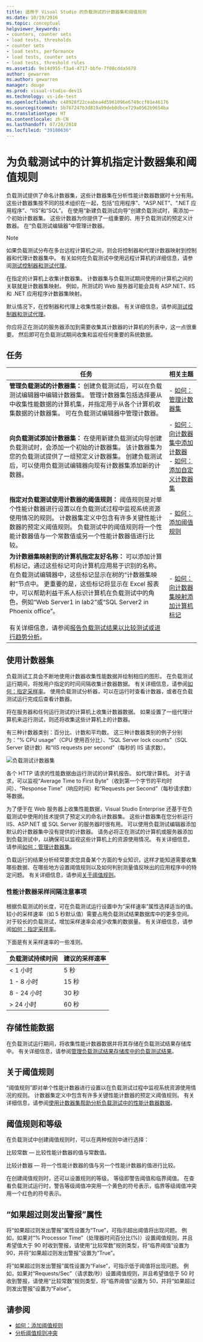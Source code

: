 ```yaml
---
title: 适用于 Visual Studio 的负载测试的计数器集和阈值规则
ms.date: 10/19/2016
ms.topic: conceptual
helpviewer_keywords:
- counters, counter sets
- load tests, thresholds
- counter sets
- load tests, performance
- load tests, counter sets
- load tests, threshold rules
ms.assetid: 9e14d955-f3a4-4717-bbfe-7f08cdda5678
author: gewarren
ms.author: gewarren
manager: douge
ms.prod: visual-studio-dev15
ms.technology: vs-ide-test
ms.openlocfilehash: c48928f22ceabea4d5961096e6749ccf01e46176
ms.sourcegitcommit: 5b767247b3d819a99deb0dbce729a0562b9654ba
ms.translationtype: HT
ms.contentlocale: zh-CN
ms.lasthandoff: 07/20/2018
ms.locfileid: "39180636"
---
```

# <a name="specify-counter-sets-and-threshold-rules-for-computers-in-a-load-test"></a>为负载测试中的计算机指定计数器集和阈值规则

负载测试提供了命名计数器集，这些计数器集在分析性能计数器数据时十分有用。 这些计数器集按不同的技术组织在一起，包括“应用程序”、“ASP.NET”、“.NET 应用程序”、“IIS”和“SQL”。 在使用“新建负载测试向导”创建负载测试时，需添加一个初始计数器集。 这些计数器为你提供了一组重要的、用于负载测试的预定义计数器。 在“负载测试编辑器”中管理计数器。

> [!NOTE]
> 如果负载测试分布在多台远程计算机之间，则会将控制器和代理计数器映射到控制器和代理计数器集中。 有关如何在负载测试中使用远程计算机的详细信息，请参阅[测试控制器和测试代理](configure-test-agents-and-controllers-for-load-tests.md)。

在指定的计算机上收集计数器集。 计数器集与负载测试期间使用的计算机之间的关联就是计数器集映射。 例如，所测试的 Web 服务器可能会具有 ASP.NET、IIS 和 .NET 应用程序计数器集映射。

默认情况下，在控制器和代理上收集性能计数器。 有关详细信息，请参阅[测试控制器和测试代理](configure-test-agents-and-controllers-for-load-tests.md)。

你应将正在测试的服务器添加到需要收集其计数器的计算机的列表中，这一点很重要。 然后即可在负载测试期间收集和监视任何重要的系统数据。

## <a name="tasks"></a>任务

|任务|相关主题|
|-----------|-----------------------|
|**管理负载测试的计数器集：** 创建负载测试后，可以在负载测试编辑器中编辑计数器集。 管理计数器集包括选择要从中收集性能数据的计算机集，并指定用于从各个计算机收集数据的计数器集。 可在负载测试编辑器中管理计数器。|-   [如何：管理计数器集](../test/how-to-manage-counter-sets-using-the-load-test-editor.md)|
|**向负载测试添加计数器集：** 在使用新建负载测试向导创建负载测试时，会添加一个初始的计数器集。 该计数器集为您的负载测试提供了一组预定义计数器集。 创建负载测试后，可以使用负载测试编辑器向现有计数器集添加新的计数器。|-   [如何：向计数器集中添加计数器](../test/how-to-add-counters-to-counter-sets-using-the-load-test-editor.md)<br />-   [如何：添加自定义计数器集](../test/how-to-add-custom-counter-sets-using-the-load-test-editor.md)|
|**指定对负载测试使用计数器的阈值规则：** 阈值规则是对单个性能计数器进行设置以在负载测试过程中监视系统资源使用情况的规则。 计数器集定义中包含有许多关键性能计数器的预定义阈值规则。 负载测试中的阈值规则将一个性能计数器值与一个常数值或另一个性能计数器值进行比较。|-   [如何：添加阈值规则](../test/how-to-add-a-threshold-rule-using-the-load-test-editor.md)|
|**为计数器集映射到的计算机指定友好名称：** 可以添加计算机标记，通过这些标记可向计算机应用易于识别的名称。 在负载测试编辑器中，这些标记显示在树的“计数器集映射”节点中。 更重要的是，这些标记将显示在 Excel 报表中，可以帮助利益干系人标识计算机在负载测试中的角色，例如“Web Server1 in lab2”或“SQL Server2 in Phoenix office”。<br /><br /> 有关详细信息，请参阅[报告负载测试结果以比较测试或进行趋势分析](../test/compare-load-test-results.md)。|-   [如何：向计数器集映射添加计算机标记](../test/how-to-add-computer-tags-to-counter-set-mappings-using-the-load-test-editor.md)|

## <a name="use-counter-sets"></a>使用计数器集

负载测试工具会不断地使用计数器收集性能数据并绘制相应的图形。 在负载测试运行期间，将按用户指定的时间间隔收集计数器数据。 有关详细信息，请参阅[如何：指定采样率](../test/how-to-specify-the-sample-rate-for-a-load-test.md)。 使用负载测试分析器，可以在运行时查看计数器，或者在负载测试运行完成后查看计数器。

将在服务器和任何运行测试的计算机上收集计数器数据。 如果设置了一组代理计算机来运行测试，则还将收集这些计算机上的计数器。

有三种计数器类别：百分比、计数和平均数。 这三种计数器类别的例子分别为：“% CPU usage”（CPU 使用百分比）、“SQL Server lock counts”（SQL Server 锁计数）和“IIS requests per second”（每秒的 IIS 请求数）。

![负载测试计数器集](../test/media/loadtestcountersets.png)

各个 HTTP 请求的性能数据由运行测试的计算机报告。 如代理计算机。 对于请求，可以监视“Average Time to First Byte”（收到第一个字节的平均时间）、“Response Time”（响应时间）和“Requests per Second”（每秒请求数）等数据。

为了便于在 Web 服务器上收集性能数据，Visual Studio Enterprise 还基于在负载测试中使用的技术提供了预定义的命名计数器集。 这些计数器集在您分析运行 IIS、ASP.NET 或 SQL Server 的服务器时很有用。 可以使用负载测试编辑器添加默认的计数器集中没有提供的计数器。 请务必将正在测试的计算机或服务器添加到负载测试中，以确保可以监视这些计算机上的资源使用情况。 有关详细信息，请参阅[如何：管理计数器集](../test/how-to-manage-counter-sets-using-the-load-test-editor.md)。

负载运行的结果分析经常要求您具备某个方面的专业知识，这样才能知道需要收集哪些数据、在哪些地方设置阈值规则以及如何判别测量值反映出的应用程序中的特定问题。 有关详细信息，请参阅[关于阈值规则](#about-threshold-rules)。

### <a name="performance-counter-sampling-interval-considerations"></a>性能计数器采样间隔注意事项

根据负载测试的长度，可在负载测试运行设置中为“采样速率”属性选择适当的值。 较小的采样速率（如 5 秒默认值）需要占用负载测试结果数据库中的更多空间。 对于较长的负载测试，增加采样速率会减少收集的数据量。 有关详细信息，请参阅[如何：指定采样率](../test/how-to-specify-the-sample-rate-for-a-load-test.md)。

下面是有关采样速率的一些准则。

|负载测试持续时间|建议的采样速率|
|------------------------|-----------------------------|
|\< 1 小时|5 秒|
|1 - 8 小时|15 秒|
|8 - 24 小时|30 秒|
|> 24 小时|60 秒|

## <a name="store-performance-data"></a>存储性能数据

在负载测试运行期间，将收集性能计数器数据并将其存储在负载测试结果存储库中。 有关详细信息，请参阅[管理负载测试结果存储库中的负载测试结果](../test/manage-load-test-results-in-the-load-test-results-repository.md)。

## <a name="about-threshold-rules"></a>关于阈值规则

“阈值规则”即对单个性能计数器进行设置以在负载测试过程中监视系统资源使用情况的规则。 计数器集定义中包含有许多关键性能计数器的预定义阈值规则。 有关详细信息，请参阅[使用计数器集帮助分析负载测试中的性能计数器数据](../test/specify-counter-sets-and-threshold-rules-for-load-testing.md)。

## <a name="threshold-rules-and-levels"></a>阈值规则和等级

在负载测试中创建阈值规则时，可以在两种规则中进行选择：

比较常数 &mdash; 比较性能计数器的值与常数值。

比较计数器 &mdash; 将一个性能计数器的值与另一个性能计数器的值进行比较。

在创建阈值规则时，还可以设置规则的等级。 等级即警告阈值和临界阈值。 在查看负载测试运行时，警告等级阈值冲突用一个黄色的符号表示，临界等级阈值冲突用一个红色的符号表示。

## <a name="the-alert-if-over-property"></a>“如果超过则发出警报”属性

将“如果超过则发出警报”属性设置为“True”，可指示超出阈值将出现问题。 例如，如果对“% Processor Time”（处理器时间百分比(%)）设置阈值规则，并且希望值大于 90 时收到警报，请使用“比较常数”规则类型，将“临界阈值”设置为 90，并将“如果超过则发出警报”设置为“True”。

将“如果超过则发出警报”属性设置为“False”，可指示低于阈值将出现问题。 例如，如果对“Requests/Sec”（请求数/秒）设置阈值规则，并且希望值低于 50 时收到警报，请使用“比较常数”规则类型，将“临界阈值”设置为 50，并将“如果超过则发出警报”设置为“False”。

## <a name="see-also"></a>请参阅

- [如何：添加阈值规则](../test/how-to-add-a-threshold-rule-using-the-load-test-editor.md)
- [分析阈值规则冲突](../test/analyze-threshold-rule-violations-in-load-tests.md)